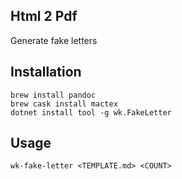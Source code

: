 ## Html 2 Pdf

Generate fake letters

## Installation

```
brew install pandoc
brew cask install mactex
dotnet install tool -g wk.FakeLetter
```

## Usage

```
wk-fake-letter <TEMPLATE.md> <COUNT>
```
